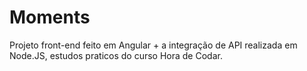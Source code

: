 # Moments
Projeto front-end feito em Angular + a integração de API realizada em Node.JS, estudos praticos do curso Hora de Codar.
